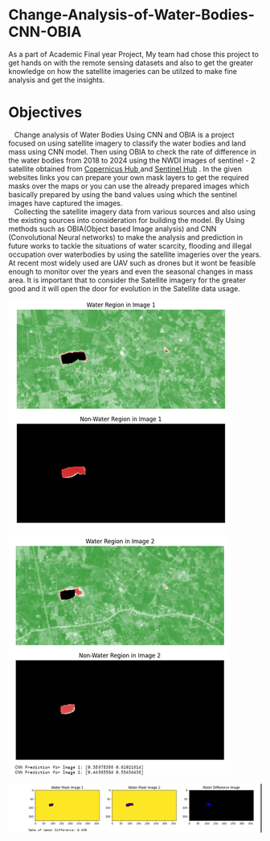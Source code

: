 # Change-Analysis-of-Water-Bodies-CNN-OBIA
As a part of Academic Final year Project, My team had chose this project to get hands on with the remote sensing datasets and also to get the greater knowledge on how the satellite imageries can be utilzed to make fine analysis and get the insights.

# Objectives
&nbsp;&nbsp;  Change analysis of Water Bodies Using CNN and OBIA is a project focused on using satellite imagery to classify the water bodies and land mass using CNN model. Then using OBIA to check the rate of difference in the water bodies from 2018 to 2024 using the NWDI images of sentinel - 2 satellite obtained from [Copernicus Hub ](https://scihub.copernicus.eu/) and [Sentinel Hub](https://www.sentinel-hub.com/) . In the given websites links you can prepare your own mask layers to get the required masks over the maps or you can use the already prepared images which basically prepared by using the band values using which the sentinel images have captured the images.\
&nbsp;&nbsp; Collecting the satellite imagery data from various sources and also using the existing sources into consideration for building the model. By Using methods such as OBIA(Object based Image analysis) and CNN (Convolutional Neural networks) to make the analysis and prediction in future works to tackle the situations of water scarcity, flooding and illegal occupation over waterbodies by using the satellite imageries over the years. At recent most widely used are UAV such as drones but it wont be feasible enough to monitor over the years and even the seasonal changes in mass area. It is important that to consider the Satellite imagery for the greater good and it will open the door for evolution in the Satellite data usage.

![Demo Classification Image 1](https://github.com/Akshess/Change-Analysis-of-Water-Bodies-CNN-OBIA/blob/main/Images/1.png)

![Demo Classification Image 2](https://github.com/Akshess/Change-Analysis-of-Water-Bodies-CNN-OBIA/blob/main/Images/2.png)


![Demo Rate Difference  Image](https://github.com/Akshess/Change-Analysis-of-Water-Bodies-CNN-OBIA/blob/main/Images/3.png)
